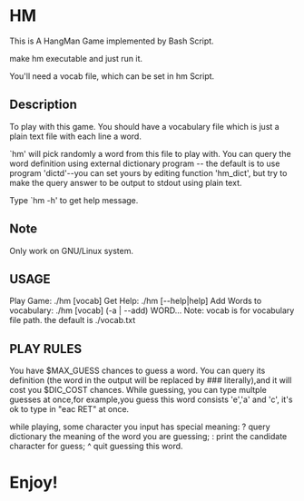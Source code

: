 # HM

This is A HangMan Game implemented by Bash Script.

make hm executable and just run it.

You'll need a vocab file, which can be set in hm Script.

## Description

To play with this game. You should have a vocabulary file which is just
a plain text file with each line a word.

`hm' will pick randomly a word from this file to play with. You can query
the word definition using external dictionary program -- the default is to
use program 'dictd'--you can set yours by editing function 'hm_dict', but try to
make the query answer to be output to stdout using plain text.

Type `hm -h' to get help message.

## Note 

Only work on GNU/Linux system.

## USAGE

Play Game:
	./hm [vocab]
Get Help:
	./hm [--help|help]
Add Words to vocabulary:
	./hm [vocab] (-a | --add) WORD...
Note: vocab is for vocabulary file path. the default is ./vocab.txt

## PLAY RULES

  You have $MAX_GUESS chances to guess a word. You can query its definition
(the word in the output will be replaced by ### literally),and it will cost you
$DIC_COST chances.
  While guessing, you can type multple guesses at once,for example,you guess this
word consists 'e','a' and 'c', it's ok to type in "eac RET" at once.

while playing, some character you input has special meaning:
?    query dictionary the meaning of the word you are guessing;
:    print the candidate character for guess;
^    quit guessing this word.


# Enjoy!
